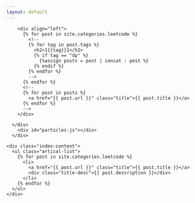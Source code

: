 ```yaml
---
layout: default
---
```


<body>
  <div class="index-wrapper">
    <div class="aside">
      <div class="info-card">

        <div align="left">
          {% for post in site.categories.leetcode %}
            <!--
            {% for tag in post.tags %}
              <h2>1{{tag}}2</h2>
              {% if tag == "dp" %}
                {%assign posts = post | concat : post %}
              {% endif %}
            {% endfor %}
            -->
          {% endfor %}
          <!--
          {% for post in posts %}
            <a href="{{ post.url }}" class="title">{{ post.title }}</a>
          {% endfor %}
          -->
        </div>

      </div>
        <div id="particles-js"></div>
      </div>

    <div class="index-content">
      <ul class="artical-list">
        {% for post in site.categories.leetcode %}
          <li>
            <a href="{{ post.url }}" class="title">{{ post.title }}</a>
            <div class="title-desc">{{ post.description }}</div>
          </li>
        {% endfor %}
      </ul>
    </div>
    
  </div>
</body>
